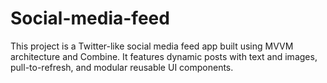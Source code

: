 # Social-media-feed
This project is a Twitter-like social media feed app built using MVVM architecture and Combine. It features dynamic posts with text and images, pull-to-refresh, and modular reusable UI components.
